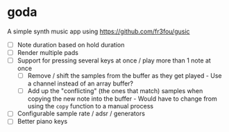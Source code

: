 # goda

A simple synth music app using <https://github.com/fr3fou/gusic>

- [ ] Note duration based on hold duration
- [ ] Render multiple pads
- [ ] Support for pressing several keys at once / play more than 1 note at once
  - [ ] Remove / shift the samples from the buffer as they get played
        - Use a channel instead of an array buffer?
  - [ ] Add up the "conflicting" (the ones that match) samples when copying the new note into the buffer
        - Would have to change from using the `copy` function to a manual process
- [ ] Configurable sample rate / adsr / generators
- [ ] Better piano keys
